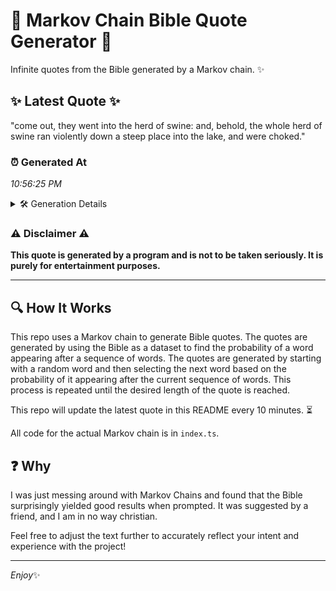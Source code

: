 # 📖 Markov Chain Bible Quote Generator 📖

Infinite quotes from the Bible generated by a Markov chain. ✨

## ✨ Latest Quote ✨
"come out, they went into the herd of swine: and, behold, the whole herd of swine ran violently down a steep place into the lake, and were choked."

### ⏰ Generated At
*10:56:25 PM*

<details>
    <summary>🛠️ Generation Details</summary>
    <p>
        <strong>🌱 Seed:</strong> come<br>
        <strong>🔄 Iterations:</strong> 27<br>
        <strong>📜 Context History:</strong><br>[ come ]: out,<br>[ come, out, ]: they<br>[ come, out,, they ]: went<br>[ come, out,, they, went ]: into<br>[ come, out,, they, went, into ]: the<br>[ come, out,, they, went, into, the ]: herd<br>[ out,, they, went, into, the, herd ]: of<br>[ they, went, into, the, herd, of ]: swine:<br>[ went, into, the, herd, of, swine: ]: and,<br>[ into, the, herd, of, swine:, and, ]: behold,<br>[ the, herd, of, swine:, and,, behold, ]: the<br>[ herd, of, swine:, and,, behold,, the ]: whole<br>[ of, swine:, and,, behold,, the, whole ]: herd<br>[ swine:, and,, behold,, the, whole, herd ]: of<br>[ and,, behold,, the, whole, herd, of ]: swine<br>[ behold,, the, whole, herd, of, swine ]: ran<br>[ the, whole, herd, of, swine, ran ]: violently<br>[ whole, herd, of, swine, ran, violently ]: down<br>[ herd, of, swine, ran, violently, down ]: a<br>[ of, swine, ran, violently, down, a ]: steep<br>[ swine, ran, violently, down, a, steep ]: place<br>[ ran, violently, down, a, steep, place ]: into<br>[ violently, down, a, steep, place, into ]: the<br>[ down, a, steep, place, into, the ]: lake,<br>[ a, steep, place, into, the, lake, ]: and<br>[ steep, place, into, the, lake,, and ]: were<br>[ place, into, the, lake,, and, were ]: choked.<br>
    </p>
</details>

### ⚠️ Disclaimer ⚠️
**This quote is generated by a program and is not to be taken seriously. It is purely for entertainment purposes.**

---

## 🔍 How It Works

This repo uses a Markov chain to generate Bible quotes. The quotes are generated by using the Bible as a dataset to find the probability of a word appearing after a sequence of words. The quotes are generated by starting with a random word and then selecting the next word based on the probability of it appearing after the current sequence of words. This process is repeated until the desired length of the quote is reached.

This repo will update the latest quote in this README every 10 minutes. ⏳

All code for the actual Markov chain is in `index.ts`.

## ❓ Why

I was just messing around with Markov Chains and found that the Bible surprisingly yielded good results when prompted. 
It was suggested by a friend, and I am in no way christian.

Feel free to adjust the text further to accurately reflect your intent and experience with the project!

---

*Enjoy*✨
